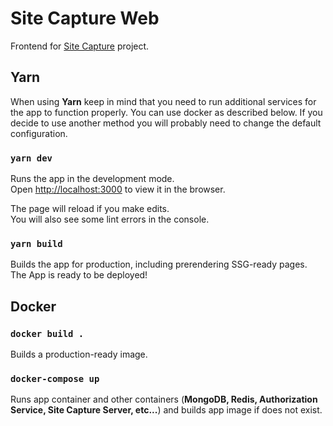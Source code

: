 # Site Capture Web

Frontend for [Site Capture](https://github.com/prixladi/site-capture) project.<br />

## Yarn

When using **Yarn** keep in mind that you need to run additional services for the app to function properly. You can use docker as described below. If you decide to use another method you will probably need to change the default configuration.

### `yarn dev`

Runs the app in the development mode.<br />
Open [http://localhost:3000](http://localhost:3000) to view it in the browser.

The page will reload if you make edits.<br />
You will also see some lint errors in the console.

### `yarn build`

Builds the app for production, including prerendering SSG-ready pages.<br />
The App is ready to be deployed!

## Docker

### `docker build .`

Builds a production-ready image.

### `docker-compose up`

Runs app container and other containers (**MongoDB, Redis, Authorization  Service, Site Capture Server, etc...**) and builds app image if does not exist.
